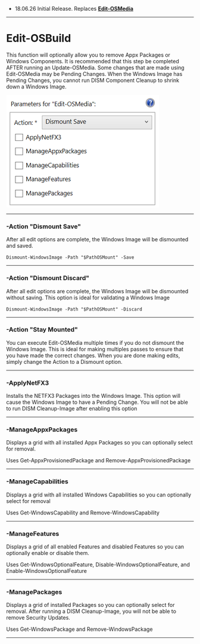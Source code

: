 * 18.06.26 Initial Release.  Replaces [**Edit-OSMedia**](/osmedia/reference/edit-osmedia.md)

---

# Edit-OSBuild




This function will optionally allow you to remove Appx Packages or Windows Components.  It is recommended that this step be completed AFTER running an Update-OSMedia.  Some changes that are made using Edit-OSMedia may be Pending Changes.  When the Windows Image has Pending Changes, you cannot run DISM Component Cleanup to shrink down a Windows Image.

![](/assets/2018-06-24_22-35-01.png)

---

### -Action "Dismount Save"

After all edit options are complete, the Windows Image will be dismounted and saved.

```
Dismount-WindowsImage -Path "$PathOSMount" -Save
```

---

### -Action "Dismount Discard"

After all edit options are complete, the Windows Image will be dismounted without saving.  This option is ideal for validating a Windows Image

```
Dismount-WindowsImage -Path "$PathOSMount" -Discard
```

---

### -Action "Stay Mounted"

You can execute Edit-OSMedia multiple times if you do not dismount the Windows Image.  This is ideal for making multiples passes to ensure that you have made the correct changes.  When you are done making edits, simply change the Action to a Dismount option.

---

### -ApplyNetFX3

Installs the NETFX3 Packages into the Windows Image.  This option will cause the Windows Image to have a Pending Change.  You will not be able to run DISM Cleanup-Image after enabling this option

---

### -ManageAppxPackages

Displays a grid with all installed Appx Packages so you can optionally select for removal.

Uses Get-AppxProvisionedPackage and Remove-AppxProvisionedPackage

---

### -ManageCapabilities

Displays a grid with all installed Windows Capabilities so you can optionally select for removal

Uses Get-WindowsCapability and Remove-WindowsCapability

---

### -ManageFeatures

Displays a grid of all enabled Features and disabled Features so you can optionally enable or disable them.

Uses Get-WindowsOptionalFeature, Disable-WindowsOptionalFeature, and Enable-WindowsOptionalFeature

---

### -ManagePackages

Displays a grid of installed Packages so you can optionally select for removal.  After running a DISM Cleanup-Image, you will not be able to remove Security Updates.

Uses Get-WindowsPackage and Remove-WindowsPackage

---





